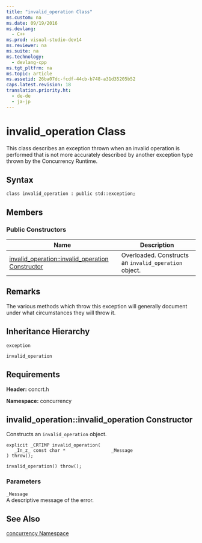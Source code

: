 ```yaml
---
title: "invalid_operation Class"
ms.custom: na
ms.date: 09/19/2016
ms.devlang: 
  - C++
ms.prod: visual-studio-dev14
ms.reviewer: na
ms.suite: na
ms.technology: 
  - devlang-cpp
ms.tgt_pltfrm: na
ms.topic: article
ms.assetid: 26ba07dc-fcdf-44cb-b748-a31d35205b52
caps.latest.revision: 18
translation.priority.ht: 
  - de-de
  - ja-jp
---
```

# invalid_operation Class
This class describes an exception thrown when an invalid operation is performed that is not more accurately described by another exception type thrown by the Concurrency Runtime.  
  
## Syntax  
  
```  
class invalid_operation : public std::exception;  
```  
  
## Members  
  
### Public Constructors  
  
|Name|Description|  
|----------|-----------------|  
|[invalid_operation::invalid_operation Constructor](#invalid_operation__invalid_operation_constructor)|Overloaded. Constructs an                                         `invalid_operation` object.|  
  
## Remarks  
 The various methods which throw this exception will generally document under what circumstances they will throw it.  
  
## Inheritance Hierarchy  
 `exception`  
  
 `invalid_operation`  
  
## Requirements  
 **Header:** concrt.h  
  
 **Namespace:** concurrency  
  
##  <a name="invalid_operation__invalid_operation_constructor"></a>  invalid_operation::invalid_operation Constructor  
 Constructs an                 `invalid_operation` object.  
  
```  
explicit _CRTIMP invalid_operation(  
   _In_z_ const char *                 _Message  
) throw();  
  
invalid_operation() throw();  
```  
  
### Parameters  
 `_Message`  
 A descriptive message of the error.  
  
## See Also  
 [concurrency Namespace](../vs140/concurrency-Namespace.md)